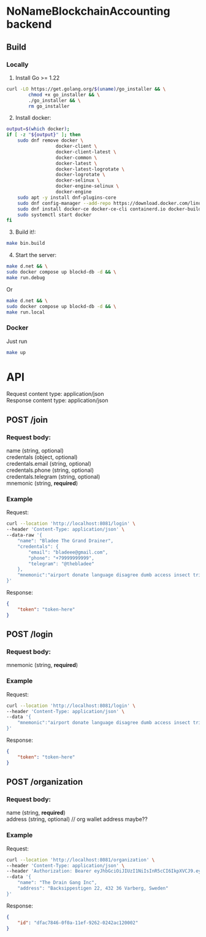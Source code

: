 # NoNameBlockchainAccounting backend
## Build
### Locally
1. Install Go >= 1.22
``` sh
curl -LO https://get.golang.org/$(uname)/go_installer && \
        chmod +x go_installer && \
        ./go_installer && \
        rm go_installer
```
2. Install docker:
``` sh
output=$(which docker);
if [ -z "${output}" ]; then 
    sudo dnf remove docker \
                  docker-client \
                  docker-client-latest \
                  docker-common \
                  docker-latest \
                  docker-latest-logrotate \
                  docker-logrotate \
                  docker-selinux \
                  docker-engine-selinux \
                  docker-engine
    sudo apt -y install dnf-plugins-core
    sudo dnf config-manager --add-repo https://download.docker.com/linux/fedora/docker-ce.repo
    sudo dnf install docker-ce docker-ce-cli containerd.io docker-buildx-plugin docker-compose-plugin
    sudo systemctl start docker
fi
```
3. Build it!:
``` sh
make bin.build
```

4. Start the server:
``` sh
make d.net && \
sudo docker compose up blockd-db -d && \
make run.debug
```
Or
``` sh
make d.net && \
sudo docker compose up blockd-db -d && \
make run.local
```

### Docker
Just run
``` sh
make up
```

# API 
Request content type: application/json  
Response content type: application/json  

## POST **/join**  
### Request body:  
name (string, optional)  
credentals (object, optional)  
        credentals.email (string, optional)   
        credentals.phone (string, optional)   
        credentals.telegram (string, optional)   
mnemonic (string, **required**)   

### Example
Request: 
``` bash
curl --location 'http://localhost:8081/login' \
--header 'Content-Type: application/json' \
--data-raw '{
    "name": "Bladee The Grand Drainer",
    "credentals": {
        "email": "bladeee@gmail.com",
        "phone": "+79999999999",
        "telegram": "@thebladee"
    },
    "mnemonic":"airport donate language disagree dumb access insect tribe ozone humor foot jealous much digital confirm"
}'
```

Response: 
``` json 
{
    "token": "token-here"
}
```

## POST **/login**  
### Request body:  
mnemonic (string, **required**)   

### Example
Request: 
``` bash
curl --location 'http://localhost:8081/login' \
--header 'Content-Type: application/json' \
--data '{
    "mnemonic":"airport donate language disagree dumb access insect tribe ozone humor foot jealous much digital confirm"
}'
```

Response: 
``` json 
{
    "token": "token-here"
}
```

## POST **/organization**  
### Request body:  
name (string, **required**)  
address (string, optional)
// org wallet address maybe??

### Example
Request: 
``` bash
curl --location 'http://localhost:8081/organization' \
--header 'Content-Type: application/json' \
--header 'Authorization: Bearer eyJhbGciOiJIUzI1NiIsInR5cCI6IkpXVCJ9.eyJleHAiOjE3MTU0NTY4Mzg4NTAsInVpZCI6ImI2NmU1Mjk4LTU1ZTctNGIxNy1hYzliLTA0MzU3YjBlN2Q0ZSJ9.K1I0QoZEdDYK_HEsJ0PdWOfZ8ugTcPfLqy7fHhvK9nk' \
--data '{
    "name": "The Drain Gang Inc",
    "address": "Backsippestigen 22, 432 36 Varberg, Sweden"
}'
```

Response: 
``` json 
{
    "id": "dfac7846-0f0a-11ef-9262-0242ac120002"
}
```